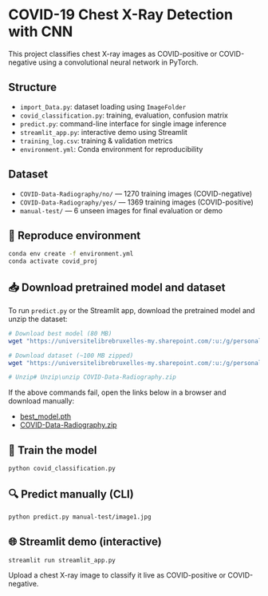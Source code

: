 # COVID-19 Chest X-Ray Detection with CNN

This project classifies chest X-ray images as COVID-positive or COVID-negative using a convolutional neural network in PyTorch.

## Structure
- `import_Data.py`: dataset loading using `ImageFolder`
- `covid_classification.py`: training, evaluation, confusion matrix
- `predict.py`: command-line interface for single image inference
- `streamlit_app.py`: interactive demo using Streamlit
- `training_log.csv`: training & validation metrics
- `environment.yml`: Conda environment for reproducibility

## Dataset
- `COVID-Data-Radiography/no/` — 1270 training images (COVID-negative)
- `COVID-Data-Radiography/yes/` — 1369 training images (COVID-positive)
- `manual-test/` — 6 unseen images for final evaluation or demo

## 🔁 Reproduce environment
```bash
conda env create -f environment.yml
conda activate covid_proj
```

## 📥 Download pretrained model and dataset
To run `predict.py` or the Streamlit app, download the pretrained model and unzip the dataset:

```bash
# Download best model (80 MB)
wget "https://universitelibrebruxelles-my.sharepoint.com/:u:/g/personal/antonio_baldari_ulb_be/EYF1ng7UuOZFnCuQHxyuTN0Brj2FU6G_Scssv3a629am7Q?e=le94A4" -O best_model.pth

# Download dataset (~100 MB zipped)
wget "https://universitelibrebruxelles-my.sharepoint.com/:u:/g/personal/antonio_baldari_ulb_be/EUsuXgv53vVPuY9Su8gDRIIBCp7u55ULlecR4YuO21hEIA?e=s6A1Fm" -O COVID-Data-Radiography.zip

# Unzip# Unzip\unzip COVID-Data-Radiography.zip
```
If the above commands fail, open the links below in a browser and download manually:
- [best_model.pth](https://universitelibrebruxelles-my.sharepoint.com/:u:/g/personal/antonio_baldari_ulb_be/EYF1ng7UuOZFnCuQHxyuTN0Brj2FU6G_Scssv3a629am7Q?e=le94A4)
- [COVID-Data-Radiography.zip](https://universitelibrebruxelles-my.sharepoint.com/:u:/g/personal/antonio_baldari_ulb_be/EUsuXgv53vVPuY9Su8gDRIIBCp7u55ULlecR4YuO21hEIA?e=s6A1Fm)

## 🧪 Train the model
```bash
python covid_classification.py
```

## 🔍 Predict manually (CLI)
```bash
python predict.py manual-test/image1.jpg
```

## 🌐 Streamlit demo (interactive)
```bash
streamlit run streamlit_app.py
```
Upload a chest X-ray image to classify it live as COVID-positive or COVID-negative.
